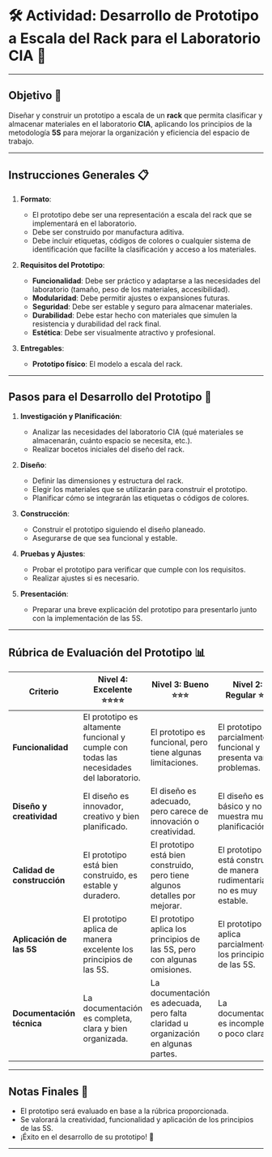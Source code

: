 # 🛠️ Actividad: Desarrollo de Prototipo a Escala del Rack para el Laboratorio CIA 🧪

---

## **Objetivo** 🎯  
Diseñar y construir un prototipo a escala de un **rack** que permita clasificar y almacenar materiales en el laboratorio **CIA**, aplicando los principios de la metodología **5S** para mejorar la organización y eficiencia del espacio de trabajo.

---

## **Instrucciones Generales** 📋

1. **Formato**:  
   - El prototipo debe ser una representación a escala del rack que se implementará en el laboratorio.  
   - Debe ser construido por manufactura aditiva.
   - Debe incluir etiquetas, códigos de colores o cualquier sistema de identificación que facilite la clasificación y acceso a los materiales.  

2. **Requisitos del Prototipo**:  
   - **Funcionalidad**: Debe ser práctico y adaptarse a las necesidades del laboratorio (tamaño, peso de los materiales, accesibilidad).  
   - **Modularidad**: Debe permitir ajustes o expansiones futuras.  
   - **Seguridad**: Debe ser estable y seguro para almacenar materiales.  
   - **Durabilidad**: Debe estar hecho con materiales que simulen la resistencia y durabilidad del rack final.  
   - **Estética**: Debe ser visualmente atractivo y profesional.  

3. **Entregables**:  
   - **Prototipo físico**: El modelo a escala del rack.  

---

## **Pasos para el Desarrollo del Prototipo** 🚀

1. **Investigación y Planificación**:  
   - Analizar las necesidades del laboratorio CIA (qué materiales se almacenarán, cuánto espacio se necesita, etc.).  
   - Realizar bocetos iniciales del diseño del rack.  

2. **Diseño**:  
   - Definir las dimensiones y estructura del rack.  
   - Elegir los materiales que se utilizarán para construir el prototipo.  
   - Planificar cómo se integrarán las etiquetas o códigos de colores.  

3. **Construcción**:  
   - Construir el prototipo siguiendo el diseño planeado.  
   - Asegurarse de que sea funcional y estable.  

4. **Pruebas y Ajustes**:  
   - Probar el prototipo para verificar que cumple con los requisitos.  
   - Realizar ajustes si es necesario.  

5. **Presentación**:  
   - Preparar una breve explicación del prototipo para presentarlo junto con la implementación de las 5S.  

---

## **Rúbrica de Evaluación del Prototipo** 📊

| **Criterio**               | **Nivel 4: Excelente** ⭐⭐⭐⭐                                                                 | **Nivel 3: Bueno** ⭐⭐⭐                                                                 | **Nivel 2: Regular** ⭐⭐                                                              | **Nivel 1: Deficiente** ⭐                                                          |
|----------------------------|---------------------------------------------------------------------------------------|-----------------------------------------------------------------------------------|-----------------------------------------------------------------------------------|-----------------------------------------------------------------------------------|
| **Funcionalidad**           | El prototipo es altamente funcional y cumple con todas las necesidades del laboratorio.| El prototipo es funcional, pero tiene algunas limitaciones.                       | El prototipo es parcialmente funcional y presenta varios problemas.               | El prototipo no es funcional o no cumple con los requisitos.                      |
| **Diseño y creatividad**    | El diseño es innovador, creativo y bien planificado.                                 | El diseño es adecuado, pero carece de innovación o creatividad.                   | El diseño es básico y no muestra mucha planificación.                             | El diseño es poco claro o no está bien planificado.                               |
| **Calidad de construcción** | El prototipo está bien construido, es estable y duradero.                            | El prototipo está bien construido, pero tiene algunos detalles por mejorar.       | El prototipo está construido de manera rudimentaria y no es muy estable.          | El prototipo está mal construido y no es funcional.                               |
| **Aplicación de las 5S**    | El prototipo aplica de manera excelente los principios de las 5S.                    | El prototipo aplica los principios de las 5S, pero con algunas omisiones.         | El prototipo aplica parcialmente los principios de las 5S.                        | El prototipo no aplica los principios de las 5S.                                  |
| **Documentación técnica**   | La documentación es completa, clara y bien organizada.                               | La documentación es adecuada, pero falta claridad u organización en algunas partes.| La documentación es incompleta o poco clara.                                      | No se entrega documentación o esta es irrelevante.                                |


---

## **Notas Finales** 📌  
- El prototipo será evaluado en base a la rúbrica proporcionada.  
- Se valorará la creatividad, funcionalidad y aplicación de los principios de las 5S.  
- ¡Éxito en el desarrollo de su prototipo! 🚀  

---
